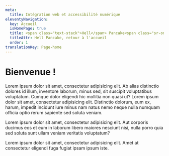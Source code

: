 ```yaml
---
meta:
  title: Intégration web et accessibilité numérique
eleventyNavigation:
  key: Accueil
  isHomePage: true
  title: <span class="text-stack">Hell</span> Pancake<span class="sr-only">, retour à l'accueil</span>
  titleAttr: Hell Pancake, retour à l'accueil
  order: 1
translationKey: Page-home
---
```


# Bienvenue !

Lorem ipsum dolor sit amet, consectetur adipisicing elit. Ab alias distinctio dolores id illum, inventore laborum, minus sed, sit suscipit voluptatibus voluptatum. Cumque dolor eligendi hic mollitia non quasi ut? Lorem ipsum dolor sit amet, consectetur adipisicing elit. Distinctio dolorum, eum ex, harum, impedit incidunt iure minus nam natus nemo neque nulla numquam officia optio rerum sapiente sed soluta veniam.

Lorem ipsum dolor sit amet, consectetur adipisicing elit. Aut corporis ducimus eos et eum in laborum libero maiores nesciunt nisi, nulla porro quia sed soluta sunt ullam veniam veritatis voluptatum?

Lorem ipsum dolor sit amet, consectetur adipisicing elit. Amet at consectetur eligendi fuga fugiat ipsam ipsum iste.
